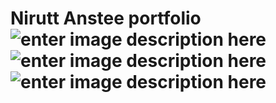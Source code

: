 # Nirutt Anstee portfolio  ![enter image description here](https://img.shields.io/website?style=flat-square&up_message=online&url=https://nirutt.dev/) ![enter image description here](https://img.shields.io/github/license/niruttanstee/portfolio?style=flat-square) ![enter image description here](https://img.shields.io/w3c-validation/html?style=flat-square&targetUrl=https%3A%2F%2Fnirutt.dev)
